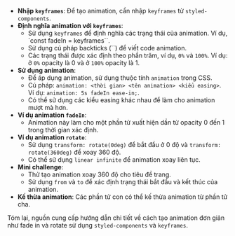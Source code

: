 *   **Nhập `keyframes`**: Để tạo animation, cần nhập `keyframes` từ `styled-components`.
*   **Định nghĩa animation với `keyframes`**:
    *   Sử dụng `keyframes` để định nghĩa các trạng thái của animation. Ví dụ, `const fadeIn = keyframes\``.
    *   Sử dụng cú pháp backticks (``) để viết code animation.
    *   Các trạng thái được xác định theo phần trăm, ví dụ, `0%` và `100%`. Ví dụ: ở `0%` opacity là 0 và ở `100%` opacity là 1.
*   **Sử dụng animation**:
    *   Để áp dụng animation, sử dụng thuộc tính `animation` trong CSS.
    *   Cú pháp: `animation: <thời gian> <tên animation> <kiểu easing>`. Ví dụ: `animation: 5s fadeIn ease-in;`.
    *   Có thể sử dụng các kiểu easing khác nhau để làm cho animation mượt mà hơn.
*   **Ví dụ animation `fadeIn`**:
    *   Animation này làm cho một phần tử xuất hiện dần từ opacity 0 đến 1 trong thời gian xác định.
*  **Ví dụ animation `rotate`**:
    *   Sử dụng `transform: rotate(0deg)` để bắt đầu ở 0 độ và `transform: rotate(360deg)` để xoay 360 độ.
    *   Có thể sử dụng `linear infinite` để animation xoay liên tục.
*   **Mini challenge**:
    *   Thử tạo animation xoay 360 độ cho tiêu đề trang.
    *   Sử dụng `from` và `to` để xác định trạng thái bắt đầu và kết thúc của animation.
*   **Kế thừa animation**: Các phần tử con có thể kế thừa animation từ phần tử cha.

Tóm lại, nguồn cung cấp hướng dẫn chi tiết về cách tạo animation đơn giản như fade in và rotate sử dụng `styled-components` và `keyframes`.

